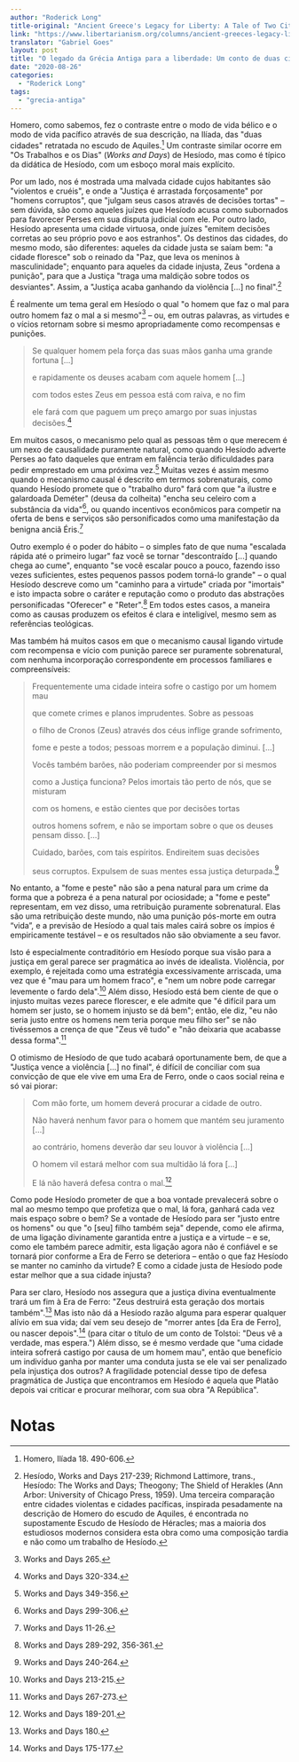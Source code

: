 ```yaml
---
author: "Roderick Long"
title-original: "Ancient Greece's Legacy for Liberty: A Tale of Two Cities"
link: "https://www.libertarianism.org/columns/ancient-greeces-legacy-liberty-tale-two-cities"
translator: "Gabriel Goes"
layout: post
title: "O legado da Grécia Antiga para a liberdade: Um conto de duas cidades"
date: "2020-08-26"
categories:   
  - "Roderick Long"
tags: 
  - "grecia-antiga"
---
```

Homero, como sabemos, fez o contraste entre o modo de vida bélico e o modo de vida pacífico através de sua descrição, na Ilíada, das "duas cidades" retratada no escudo de Aquiles.[^1] Um contraste similar ocorre em "Os Trabalhos e os Dias" (_Works and Days_) de Hesíodo, mas como é típico da didática de Hesíodo, com um esboço moral mais explícito.

Por um lado, nos é mostrada uma malvada cidade cujos habitantes são "violentos e cruéis", e onde a "Justiça é arrastada forçosamente" por "homens corruptos", que "julgam seus casos através de decisões tortas" – sem dúvida, são como aqueles juízes que Hesíodo acusa como subornados para favorecer Perses em sua disputa judicial com ele. Por outro lado, Hesíodo apresenta uma cidade virtuosa, onde juízes "emitem decisões corretas ao seu próprio povo e aos estranhos". Os destinos das cidades, do mesmo modo, são diferentes: aqueles da cidade justa se saíam bem: "a cidade floresce" sob o reinado da "Paz, que leva os meninos à masculinidade"; enquanto para aqueles da cidade injusta, Zeus "ordena a punição", para que a Justiça "traga uma maldição sobre todos os desviantes". Assim, a "Justiça acaba ganhando da violência \[...\] no final".[^2]

É realmente um tema geral em Hesíodo o qual "o homem que faz o mal para outro homem faz o mal a si mesmo"[^3] – ou, em outras palavras, as virtudes e o vícios retornam sobre si mesmo apropriadamente como recompensas e punições.

> Se qualquer homem pela força das suas mãos ganha uma grande fortuna \[...\]
> 
> e rapidamente os deuses acabam com aquele homem \[...\]
> 
> com todos estes Zeus em pessoa está com raiva, e no fim
> 
> ele fará com que paguem um preço amargo por suas injustas decisões.[^4]

Em muitos casos, o mecanismo pelo qual as pessoas têm o que merecem é um nexo de causalidade puramente natural, como quando Hesíodo adverte Perses ao fato daqueles que entram em falência terão dificuldades para pedir emprestado em uma próxima vez.[^5] Muitas vezes é assim mesmo quando o mecanismo causal é descrito em termos sobrenaturais, como quando Hesíodo promete que o "trabalho duro" fará com que "a ilustre e galardoada Deméter" (deusa da colheita) "encha seu celeiro com a substância da vida"[^6], ou quando incentivos econômicos para competir na oferta de bens e serviços são personificados como uma manifestação da benigna anciã Éris.[^7]

Outro exemplo é o poder do hábito – o simples fato de que numa "escalada rápida até o primeiro lugar" faz você se tornar "descontraído \[...\] quando chega ao cume", enquanto "se você escalar pouco a pouco, fazendo isso vezes suficientes, estes pequenos passos podem torná-lo grande" – o qual Hesíodo descreve como um "caminho para a virtude" criada por "imortais" e isto impacta sobre o caráter e reputação como o produto das abstrações personificadas "Oferecer" e "Reter".[^8] Em todos estes casos, a maneira como as causas produzem os efeitos é clara e inteligível, mesmo sem as referências teológicas.

Mas também há muitos casos em que o mecanismo causal ligando virtude com recompensa e vício com punição parece ser puramente sobrenatural, com nenhuma incorporação correspondente em processos familiares e compreensíveis:

> Frequentemente uma cidade inteira sofre o castigo por um homem mau
> 
> que comete crimes e planos imprudentes. Sobre as pessoas
> 
> o filho de Cronos (Zeus) através dos céus inflige grande sofrimento,
> 
> fome e peste a todos; pessoas morrem e a população diminui. \[...\]
> 
> Vocês também barões, não poderiam compreender por si mesmos
> 
> como a Justiça funciona? Pelos imortais tão perto de nós, que se misturam
> 
> com os homens, e estão cientes que por decisões tortas
> 
> outros homens sofrem, e não se importam sobre o que os deuses pensam disso. \[...\]
> 
> Cuidado, barões, com tais espíritos. Endireitem suas decisões
> 
> seus corruptos. Expulsem de suas mentes essa justiça deturpada.[^9]

No entanto, a "fome e peste" não são a pena natural para um crime da forma que a pobreza é a pena natural por ociosidade; a "fome e peste" representam, em vez disso, uma retribuição puramente sobrenatural. Elas são uma retribuição deste mundo, não uma punição pós-morte em outra “vida”, e a previsão de Hesíodo a qual tais males cairá sobre os ímpios é empiricamente testável – e os resultados não são obviamente a seu favor.

Isto é especialmente contraditório em Hesíodo porque sua visão para a justiça em geral parece ser pragmática ao invés de idealista. Violência, por exemplo, é rejeitada como uma estratégia excessivamente arriscada, uma vez que é "mau para um homem fraco", e "nem um nobre pode carregar levemente o fardo dela".[^10] Além disso, Hesíodo está bem ciente de que o injusto muitas vezes parece florescer, e ele admite que "é difícil para um homem ser justo, se o homem injusto se dá bem"; então, ele diz, "eu não seria justo entre os homens nem teria porque meu filho ser" se não tivéssemos a crença de que "Zeus vê tudo" e "não deixaria que acabasse dessa forma".[^11]

O otimismo de Hesíodo de que tudo acabará oportunamente bem, de que a "Justiça vence a violência \[...\] no final", é difícil de conciliar com sua convicção de que ele vive em uma Era de Ferro, onde o caos social reina e só vai piorar:

> Com mão forte, um homem deverá procurar a cidade de outro.
> 
> Não haverá nenhum favor para o homem que mantém seu juramento \[...\]
> 
> ao contrário, homens deverão dar seu louvor à violência \[...\]
> 
> O homem vil estará melhor com sua multidão lá fora \[...\]
> 
> E lá não haverá defesa contra o mal.[^12]

Como pode Hesíodo prometer de que a boa vontade prevalecerá sobre o mal ao mesmo tempo que profetiza que o mal, lá fora, ganhará cada vez mais espaço sobre o bem? Se a vontade de Hesíodo para ser "justo entre os homens" ou que "o \[seu\] filho também seja" depende, como ele afirma, de uma ligação divinamente garantida entre a justiça e a virtude – e se, como ele também parece admitir, esta ligação agora não é confiável e se tornará pior conforme a Era de Ferro se deteriora – então o que faz Hesíodo se manter no caminho da virtude? E como a cidade justa de Hesíodo pode estar melhor que a sua cidade injusta?

Para ser claro, Hesíodo nos assegura que a justiça divina eventualmente trará um fim à Era de Ferro: "Zeus destruirá esta geração dos mortais também".[^13] Mas isto não dá a Hesíodo razão alguma para esperar qualquer alívio em sua vida; daí vem seu desejo de "morrer antes \[da Era de Ferro\], ou nascer depois".[^14] (para citar o título de um conto de Tolstoi: "Deus vê a verdade, mas espera.") Além disso, se é mesmo verdade que "uma cidade inteira sofrerá castigo por causa de um homem mau", então que benefício um indivíduo ganha por manter uma conduta justa se ele vai ser penalizado pela injustiça dos outros? A fragilidade potencial desse tipo de defesa pragmática de Justiça que encontramos em Hesíodo é aquela que Platão depois vai criticar e procurar melhorar, com sua obra "A República".

# Notas

[^1]: Homero, Ilíada 18. 490-606.

[^2]: Hesíodo, Works and Days 217-239; Richmond Lattimore, trans., Hesíodo: The Works and Days; Theogony; The Shield of Herakles (Ann Arbor: University of Chicago Press, 1959). Uma terceira comparação entre cidades violentas e cidades pacíficas, inspirada pesadamente na descrição de Homero do escudo de Aquiles, é encontrada no supostamente Escudo de Hesíodo de Héracles; mas a maioria dos estudiosos modernos considera esta obra como uma composição tardia e não como um trabalho de Hesíodo.

[^3]: Works and Days 265.

[^4]: Works and Days 320-334.

[^5]: Works and Days 349-356.

[^6]: Works and Days 299-306.

[^7]: Works and Days 11-26.

[^8]: Works and Days 289-292, 356-361.

[^9]: Works and Days 240-264.

[^10]: Works and Days 213-215.

[^11]: Works and Days 267-273.

[^12]: Works and Days 189-201.

[^13]: Works and Days 180.

[^14]: Works and Days 175-177.
